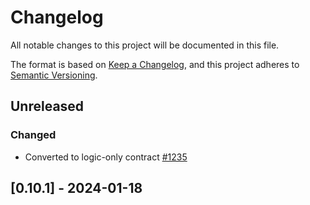 # Changelog

All notable changes to this project will be documented in this file.

The format is based on [Keep a Changelog](https://keepachangelog.com/en/1.0.0/),
and this project adheres to [Semantic Versioning](https://semver.org/spec/v2.0.0.html).

## Unreleased

### Changed

- Converted to logic-only contract [#1235]

## [0.10.1] - 2024-01-18

[#1235]: https://github.com/dusk-network/rusk/issues/1235
